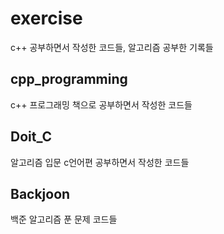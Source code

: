 # __exercise__

c++ 공부하면서 작성한 코드들, 알고리즘 공부한 기록들

## cpp_programming
c++ 프로그래밍 책으로 공부하면서 작성한 코드들

## Doit_C
알고리즘 입문 c언어편 공부하면서 작성한 코드들

## Backjoon
백준 알고리즘 푼 문제 코드들

